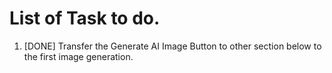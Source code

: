 # List of Task to do.  

1. [DONE] Transfer the Generate AI Image Button to other section below to the first image generation.